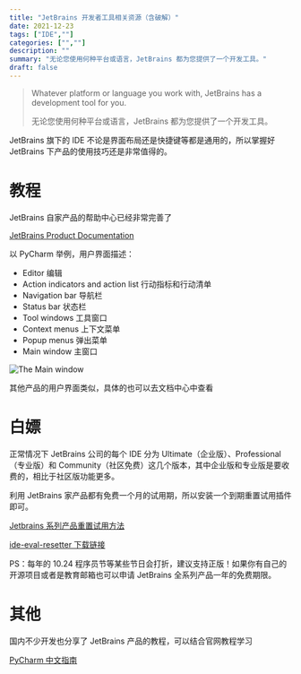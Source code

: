 ```yaml
---
title: "JetBrains 开发者工具相关资源（含破解）"
date: 2021-12-23
tags: ["IDE",""]
categories: ["",""]
description: ""
summary: "无论您使用何种平台或语言，JetBrains 都为您提供了一个开发工具。"
draft: false
---
```


> Whatever platform or language you work with, JetBrains has a development tool for you.
>
> 无论您使用何种平台或语言，JetBrains 都为您提供了一个开发工具。

JetBrains 旗下的 IDE 不论是界面布局还是快捷键等都是通用的，所以掌握好 JetBrains 下产品的使用技巧还是非常值得的。

# 教程

JetBrains 自家产品的帮助中心已经非常完善了

[JetBrains Product Documentation](https://www.jetbrains.com/help/)

以 PyCharm 举例，用户界面描述：

- Editor 编辑
- Action indicators and action list 行动指标和行动清单
- Navigation bar 导航栏
- Status bar 状态栏
- Tool windows 工具窗口
- Context menus 上下文菜单
- Popup menus 弹出菜单
- Main window 主窗口

![The Main window](https://img.aladdinding.cn/20211223142955.png)

其他产品的用户界面类似，具体的也可以去文档中心中查看

# 白嫖

正常情况下 JetBrains 公司的每个 IDE 分为 Ultimate（企业版）、Professional（专业版）和 Community（社区免费）这几个版本，其中企业版和专业版是要收费的，相比于社区版功能更多。

利用 JetBrains 家产品都有免费一个月的试用期，所以安装一个到期重置试用插件即可。

[Jetbrains 系列产品重置试用方法](https://zhile.io/2020/11/18/jetbrains-eval-reset-deprecated.html)

[ide-eval-resetter 下载链接](https://plugins.zhile.io/files/ide-eval-resetter-2.3.5-c80a1d.zip)

PS：每年的 10.24 程序员节等某些节日会打折，建议支持正版！如果你有自己的开源项目或者是教育邮箱也可以申请 JetBrains 全系列产品一年的免费期限。

# 其他

国内不少开发也分享了 JetBrains 产品的教程，可以结合官网教程学习

[PyCharm 中文指南](https://github.com/iswbm/pycharm-guide)
